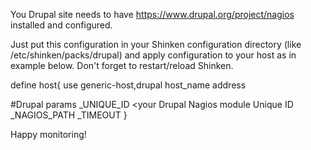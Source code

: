 You Drupal site needs to have https://www.drupal.org/project/nagios installed and configured.

Just put this configuration in your Shinken configuration directory (like /etc/shinken/packs/drupal) and apply configuration to your host as in example below. Don't forget to restart/reload Shinken.

define host{
   use             generic-host,drupal
   host_name       <your host name>
   address         <your host address>

   #Drupal params
   _UNIQUE_ID      <your Drupal Nagios module Unique ID
   _NAGIOS_PATH    <path to your nagios monitoring page>
   _TIMEOUT        <timeout>
}

Happy monitoring!